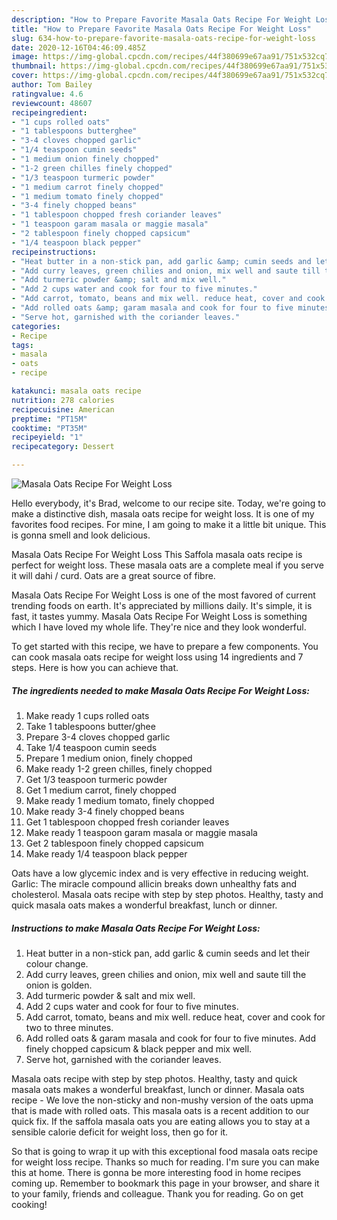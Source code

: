 ```yaml
---
description: "How to Prepare Favorite Masala Oats Recipe For Weight Loss"
title: "How to Prepare Favorite Masala Oats Recipe For Weight Loss"
slug: 634-how-to-prepare-favorite-masala-oats-recipe-for-weight-loss
date: 2020-12-16T04:46:09.485Z
image: https://img-global.cpcdn.com/recipes/44f380699e67aa91/751x532cq70/masala-oats-recipe-for-weight-loss-recipe-main-photo.jpg
thumbnail: https://img-global.cpcdn.com/recipes/44f380699e67aa91/751x532cq70/masala-oats-recipe-for-weight-loss-recipe-main-photo.jpg
cover: https://img-global.cpcdn.com/recipes/44f380699e67aa91/751x532cq70/masala-oats-recipe-for-weight-loss-recipe-main-photo.jpg
author: Tom Bailey
ratingvalue: 4.6
reviewcount: 48607
recipeingredient:
- "1 cups rolled oats"
- "1 tablespoons butterghee"
- "3-4 cloves chopped garlic"
- "1/4 teaspoon cumin seeds"
- "1 medium onion finely chopped"
- "1-2 green chilles finely chopped"
- "1/3 teaspoon turmeric powder"
- "1 medium carrot finely chopped"
- "1 medium tomato finely chopped"
- "3-4 finely chopped beans"
- "1 tablespoon chopped fresh coriander leaves"
- "1 teaspoon garam masala or maggie masala"
- "2 tablespoon finely chopped capsicum"
- "1/4 teaspoon black pepper"
recipeinstructions:
- "Heat butter in a non-stick pan, add garlic &amp; cumin seeds and let their colour change."
- "Add curry leaves, green chilies and onion, mix well and saute till the onion is golden."
- "Add turmeric powder &amp; salt and mix well."
- "Add 2 cups water and cook for four to five minutes."
- "Add carrot, tomato, beans and mix well. reduce heat, cover and cook for two to three minutes."
- "Add rolled oats &amp; garam masala and cook for four to five minutes. Add finely chopped capsicum &amp; black pepper and mix well."
- "Serve hot, garnished with the coriander leaves."
categories:
- Recipe
tags:
- masala
- oats
- recipe

katakunci: masala oats recipe 
nutrition: 278 calories
recipecuisine: American
preptime: "PT15M"
cooktime: "PT35M"
recipeyield: "1"
recipecategory: Dessert

---
```



![Masala Oats Recipe For Weight Loss](https://img-global.cpcdn.com/recipes/44f380699e67aa91/751x532cq70/masala-oats-recipe-for-weight-loss-recipe-main-photo.jpg)

Hello everybody, it's Brad, welcome to our recipe site. Today, we're going to make a distinctive dish, masala oats recipe for weight loss. It is one of my favorites food recipes. For mine, I am going to make it a little bit unique. This is gonna smell and look delicious.

Masala Oats Recipe For Weight Loss This Saffola masala oats recipe is perfect for weight loss. These masala oats are a complete meal if you serve it will dahi / curd. Oats are a great source of fibre.

Masala Oats Recipe For Weight Loss is one of the most favored of current trending foods on earth. It's appreciated by millions daily. It's simple, it is fast, it tastes yummy. Masala Oats Recipe For Weight Loss is something which I have loved my whole life. They're nice and they look wonderful.


To get started with this recipe, we have to prepare a few components. You can cook masala oats recipe for weight loss using 14 ingredients and 7 steps. Here is how you can achieve that.

<!--inarticleads1-->

##### The ingredients needed to make Masala Oats Recipe For Weight Loss:

1. Make ready 1 cups rolled oats
1. Take 1 tablespoons butter/ghee
1. Prepare 3-4 cloves chopped garlic
1. Take 1/4 teaspoon cumin seeds
1. Prepare 1 medium onion, finely chopped
1. Make ready 1-2 green chilles, finely chopped
1. Get 1/3 teaspoon turmeric powder
1. Get 1 medium carrot, finely chopped
1. Make ready 1 medium tomato, finely chopped
1. Make ready 3-4 finely chopped beans
1. Get 1 tablespoon chopped fresh coriander leaves
1. Make ready 1 teaspoon garam masala or maggie masala
1. Get 2 tablespoon finely chopped capsicum
1. Make ready 1/4 teaspoon black pepper


Oats have a low glycemic index and is very effective in reducing weight. Garlic: The miracle compound allicin breaks down unhealthy fats and cholesterol. Masala oats recipe with step by step photos. Healthy, tasty and quick masala oats makes a wonderful breakfast, lunch or dinner. 

<!--inarticleads2-->

##### Instructions to make Masala Oats Recipe For Weight Loss:

1. Heat butter in a non-stick pan, add garlic &amp; cumin seeds and let their colour change.
1. Add curry leaves, green chilies and onion, mix well and saute till the onion is golden.
1. Add turmeric powder &amp; salt and mix well.
1. Add 2 cups water and cook for four to five minutes.
1. Add carrot, tomato, beans and mix well. reduce heat, cover and cook for two to three minutes.
1. Add rolled oats &amp; garam masala and cook for four to five minutes. Add finely chopped capsicum &amp; black pepper and mix well.
1. Serve hot, garnished with the coriander leaves.


Masala oats recipe with step by step photos. Healthy, tasty and quick masala oats makes a wonderful breakfast, lunch or dinner. Masala oats recipe - We love the non-sticky and non-mushy version of the oats upma that is made with rolled oats. This masala oats is a recent addition to our quick fix. If the saffola masala oats you are eating allows you to stay at a sensible calorie deficit for weight loss, then go for it. 

So that is going to wrap it up with this exceptional food masala oats recipe for weight loss recipe. Thanks so much for reading. I'm sure you can make this at home. There is gonna be more interesting food in home recipes coming up. Remember to bookmark this page in your browser, and share it to your family, friends and colleague. Thank you for reading. Go on get cooking!
